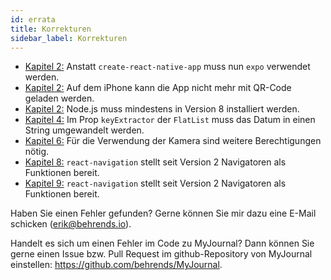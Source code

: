 ```yaml
---
id: errata
title: Korrekturen
sidebar_label: Korrekturen
---
```


* [Kapitel 2:](chapter2.md) Anstatt `create-react-native-app` muss nun `expo` verwendet werden.
* [Kapitel 2:](chapter2.md) Auf dem iPhone kann die App nicht mehr mit QR-Code geladen werden.
* [Kapitel 2:](chapter2.md) Node.js muss mindestens in Version 8 installiert
  werden.
* [Kapitel 4:](chapter4.md) Im Prop `keyExtractor` der `FlatList` muss das Datum
  in einen String umgewandelt werden.
* [Kapitel 6:](chapter6.md) Für die Verwendung der Kamera sind weitere Berechtigungen nötig.
* [Kapitel 8:](chapter8.md) `react-navigation` stellt seit Version 2 Navigatoren als Funktionen bereit.
* [Kapitel 9:](chapter9.md) `react-navigation` stellt seit Version 2 Navigatoren als Funktionen bereit.

Haben Sie einen Fehler gefunden? Gerne können Sie mir dazu eine E-Mail schicken (<erik@behrends.io>). 

Handelt es sich um einen Fehler im Code zu MyJournal? Dann können Sie gerne einen Issue bzw. Pull Request im github-Repository von MyJournal einstellen: <https://github.com/behrends/MyJournal>.
